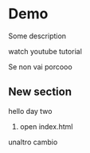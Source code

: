 # Demo 

Some description

watch youtube tutorial

Se non vai porcooo

## New section 
hello day two
1. open index.html

unaltro cambio